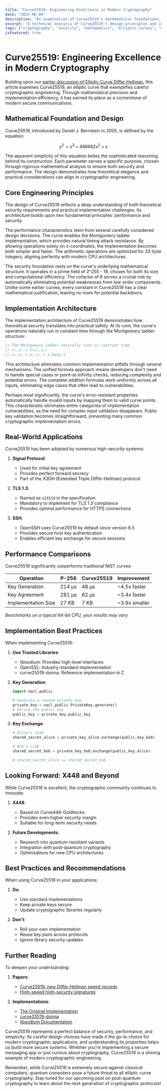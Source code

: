 ```yaml
---
title: "Curve25519: Engineering Excellence in Modern Cryptography"
date: "2025-06-04"
description: "An examination of Curve25519's mathematical foundations, implementation characteristics, and practical applications in modern cryptographic systems. Understanding the technical decisions that make this elliptic curve a cornerstone of secure communications."
excerpt: "A technical analysis of Curve25519's design principles and implementation, explaining why it has become fundamental to modern cryptographic systems."
tags: ["cryptography", "security", "mathematics", "elliptic-curves", "curve25519"]
isFeatured: true
---
```


# Curve25519: Engineering Excellence in Modern Cryptography

Building upon our [earlier discussion of Elliptic Curve Diffie-Hellman](/blog/mathematics-of-secure-communication), this article examines Curve25519, an elliptic curve that exemplifies careful cryptographic engineering. Through mathematical precision and implementation efficiency, it has earned its place as a cornerstone of modern secure communications.

## Mathematical Foundation and Design

Curve25519, introduced by Daniel J. Bernstein in 2005, is defined by the equation:

$$
y^2 = x^3 + 486662x^2 + x
$$

The apparent simplicity of this equation belies the sophisticated reasoning behind its construction. Each parameter serves a specific purpose, chosen through rigorous mathematical analysis to ensure both security and performance. The design demonstrates how theoretical elegance and practical considerations can align in cryptographic engineering.

## Core Engineering Principles

The design of Curve25519 reflects a deep understanding of both theoretical security requirements and practical implementation challenges. Its architecture builds upon two fundamental principles: performance and security.

The performance characteristics stem from several carefully considered design decisions. The curve enables the Montgomery ladder implementation, which provides natural timing attack resistance. By allowing operations solely on x-coordinates, the implementation becomes both simpler and faster. The arithmetic operations are optimized for 32-byte integers, aligning perfectly with modern CPU architectures.

The security foundation rests on the curve's underlying mathematical structure. It operates in a prime field of 2^255 - 19, chosen for both its size and computational efficiency. The cofactor of 8 serves a crucial role by automatically eliminating potential weaknesses from low-order components. Unlike some earlier curves, every constant in Curve25519 has a clear mathematical justification, leaving no room for potential backdoors.

## Implementation Architecture

The implementation architecture of Curve25519 demonstrates how theoretical security translates into practical safety. At its core, the curve's operations naturally run in constant time through the Montgomery ladder structure:

```c
// The Montgomery ladder naturally runs in constant time
// x₂,z₂ = 2(x₁,z₁)
// x₃,z₃ = x₁,z₁ + x_base,1
```

This architecture eliminates common implementation pitfalls through several mechanisms. The unified formula approach means developers don't need to handle special cases or point-at-infinity checks, reducing complexity and potential errors. The complete addition formulas work uniformly across all inputs, eliminating edge cases that often lead to vulnerabilities.

Perhaps most significantly, the curve's error-resistant properties automatically handle invalid inputs by mapping them to valid curve points. This characteristic eliminates entire categories of implementation vulnerabilities, as the need for complex input validation disappears. Public key validation becomes straightforward, preventing many common cryptographic implementation errors.

## Real-World Applications

Curve25519 has been adopted by numerous high-security systems:

1. **Signal Protocol**:
   - Used for initial key agreement
   - Provides perfect forward secrecy
   - Part of the X3DH (Extended Triple Diffie-Hellman) protocol

2. **TLS 1.3**:
   - Named as `x25519` in the specification
   - Mandatory to implement for TLS 1.3 compliance
   - Provides optimal performance for HTTPS connections

3. **SSH**:
   - OpenSSH uses Curve25519 by default since version 6.5
   - Provides secure host key authentication
   - Enables efficient key exchange for secure sessions

## Performance Comparisons

Curve25519 significantly outperforms traditional NIST curves:

| Operation | P-256 | Curve25519 | Improvement |
|-----------|-------|------------|-------------|
| Key Generation | 214 μs | 48 μs | ~4.5x faster |
| Key Agreement | 281 μs | 82 μs | ~3.4x faster |
| Implementation Size | 27 KB | 7 KB | ~3.9x smaller |

*Benchmarks on a typical 64-bit CPU, your results may vary*

## Implementation Best Practices

When implementing Curve25519:

1. **Use Trusted Libraries**:
   - libsodium: Provides high-level interfaces
   - OpenSSL: Industry-standard implementation
   - curve25519-donna: Reference implementation in C

2. **Key Generation**:
   ```python
   import nacl.public
   
   # Generate a random private key
   private_key = nacl.public.PrivateKey.generate()
   # Derive the public key
   public_key = private_key.public_key
   ```

3. **Key Exchange**:
   ```python
   # Alice's side
   shared_secret_alice = private_key_alice.exchange(public_key_bob)
   
   # Bob's side
   shared_secret_bob = private_key_bob.exchange(public_key_alice)
   
   # shared_secret_alice == shared_secret_bob
   ```

## Looking Forward: X448 and Beyond

While Curve25519 is excellent, the cryptographic community continues to innovate:

1. **X448**:
   - Based on Curve448-Goldilocks
   - Provides even higher security margin
   - Suitable for long-term security needs

2. **Future Developments**:
   - Research into quantum-resistant variants
   - Integration with post-quantum cryptography
   - Optimizations for new CPU architectures

## Best Practices and Recommendations

When using Curve25519 in your applications:

1. **Do**:
   - Use standard implementations
   - Keep private keys secure
   - Update cryptographic libraries regularly

2. **Don't**:
   - Roll your own implementation
   - Reuse key pairs across protocols
   - Ignore library security updates

## Further Reading

To deepen your understanding:

1. **Papers**:
   - [Curve25519: new Diffie-Hellman speed records](https://cr.yp.to/ecdh/curve25519-20060209.pdf)
   - [High-speed high-security signatures](https://ed25519.cr.yp.to/ed25519-20110926.pdf)

2. **Implementations**:
   - [The Original Implementation](https://cr.yp.to/ecdh.html)
   - [curve25519-donna](https://github.com/agl/curve25519-donna)
   - [libsodium Documentation](https://doc.libsodium.org/)

Curve25519 represents a perfect balance of security, performance, and simplicity. Its careful design choices have made it the go-to choice for modern cryptographic applications, and understanding its properties helps us build more secure systems. Whether you're implementing a secure messaging app or just curious about cryptography, Curve25519 is a shining example of modern cryptographic engineering.

Remember, while Curve25519 is extremely secure against classical computers, quantum computers pose a future threat to all elliptic curve cryptography. Stay tuned for our upcoming post on post-quantum cryptography to learn about the next generation of cryptographic protocols!

